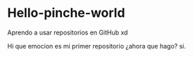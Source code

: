 # Hello-pinche-world
Aprendo a  usar repositorios en GitHub xd

Hi que emocion es mi primer repositorio
¿ahora que hago?
si. 
